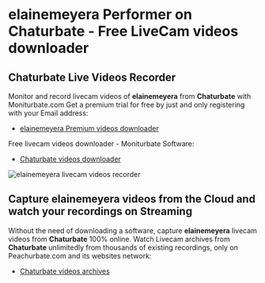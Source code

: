 # elainemeyera Performer on Chaturbate - Free LiveCam videos downloader

## Chaturbate Live Videos Recorder

Monitor and record livecam videos of **elainemeyera** from **Chaturbate** with Moniturbate.com
Get a premium trial for free by just and only registering with your Email address:
* [elainemeyera Premium videos downloader](https://moniturbate.com/request-demo-licence-key.html)

Free livecam videos downloader - Moniturbate Software:
* [Chaturbate videos downloader](https://moniturbate.com/moniturbate-download-software.html)

![elainemeyera livecam videos recorder](https://peachurnet.com/templates/moniturbate-software.png)


## Capture elainemeyera videos from the Cloud and watch your recordings on Streaming

Without the need of downloading a software, capture **elainemeyera** livecam videos from **Chaturbate** 100% online.
Watch Livecam archives from **Chaturbate** unlimitedly from thousands of existing recordings, only on Peachurbate.com and its websites network:
* [Chaturbate videos archives](https://peachurnet.com/)